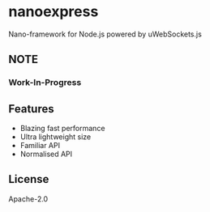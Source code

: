 # nanoexpress

Nano-framework for Node.js powered by uWebSockets.js

## NOTE

### Work-In-Progress

## Features

- Blazing fast performance
- Ultra lightweight size
- Familiar API
- Normalised API

## License

Apache-2.0
